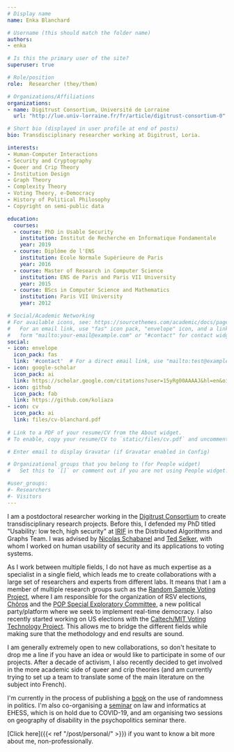 ```yaml
---
# Display name
name: Enka Blanchard

# Username (this should match the folder name)
authors:
- enka

# Is this the primary user of the site?
superuser: true

# Role/position
role:  Researcher (they/them)

# Organizations/Affiliations
organizations:
- name: Digitrust Consortium, Université de Lorraine 
  url: "http://lue.univ-lorraine.fr/fr/article/digitrust-consortium-0"

# Short bio (displayed in user profile at end of posts)
bio: Transdisciplinary researcher working at Digitrust, Loria.

interests:
- Human-Computer Interactions
- Security and Cryptography
- Queer and Crip Theory
- Institution Design
- Graph Theory 
- Complexity Theory
- Voting Theory, e-Democracy
- History of Political Philosophy
- Copyright on semi-public data

education:
  courses:
  - course: PhD in Usable Security
    institution: Institut de Recherche en Informatique Fondamentale
    year: 2019
  - course: Diplôme de l'ENS 
    institution: Ecole Normale Supérieure de Paris
    year: 2016
  - course: Master of Research in Computer Science
    institution: ENS de Paris and Paris VII University
    year: 2015
  - course: BScs in Computer Science and Mathematics
    institution: Paris VII University
    year: 2012

# Social/Academic Networking
# For available icons, see: https://sourcethemes.com/academic/docs/page-builder/#icons
#   For an email link, use "fas" icon pack, "envelope" icon, and a link in the
#   form "mailto:your-email@example.com" or "#contact" for contact widget.
social:
- icon: envelope
  icon_pack: fas
  link: '#contact'  # For a direct email link, use "mailto:test@example.org".
- icon: google-scholar
  icon_pack: ai
  link: https://scholar.google.com/citations?user=15yRg00AAAAJ&hl=en&oi=sra
- icon: github
  icon_pack: fab
  link: https://github.com/koliaza
- icon: cv
  icon_pack: ai
  link: files/cv-blanchard.pdf
  
# Link to a PDF of your resume/CV from the About widget.
# To enable, copy your resume/CV to `static/files/cv.pdf` and uncomment the lines below.

# Enter email to display Gravatar (if Gravatar enabled in Config)

# Organizational groups that you belong to (for People widget)
#   Set this to `[]` or comment out if you are not using People widget.

#user_groups:
#- Researchers
#- Visitors
---
```


I am a postdoctoral researcher working in the [Digitrust Consortium](http://lue.univ-lorraine.fr/fr/article/digitrust-consortium-0) to create transdisciplinary research projects. Before this, I defended my PhD titled "Usability: low tech, high security" at [IRIF](https://www.irif.univ-paris-diderot.fr/) in the Distributed Algorithms and Graphs Team. I was advised by [Nicolas Schabanel](https://www.irif.univ-paris-diderot.fr/users/nschaban/index) and [Ted Selker](http://ted.selker.com/), with whom I worked on human usability of security and its applications to voting systems. 

As I work between multiple fields, I do not have as much expertise as a specialist in a single field, which leads me to create collaborations with a large set of researchers and experts from different labs. It means that I am a member of multiple research groups such as the [Random Sample Voting Project](http://rsvoting.org/), where I am responsible for the organization of RSV elections, [Chôros](https://www.choros.place/) and the [POP Special Exploratory Committee](http://poplatform.org/), a new political party/platform where we seek to implement real-time democracy. I also recently started working on US elections with the [Caltech/MIT Voting Technology Project](https://www.vote.caltech.edu/). This allows me to bridge the different fields while making sure that the methodology and end results are sound.

 I am generally extremely open to new collaborations, so don't hesitate to drop me a line if you have an idea or would like to participate in some of our projects. After a decade of activism, I also recently decided to get involved in the more academic side of queer and crip theories (and am currently trying to set up a team to translate some of the main literature on the subject into French).

I'm currently in the process of publishing a [book](http://koliaza.com/old/book.html) on the use of randomness in politics. I'm also co-organising a [seminar](http://koliaza.com/old/law-informatics.html) on law and informatics at EHESS, which is on hold due to COVID-19, and am organising two sessions on geography of disability in the psychopolitics seminar there.

[Click here]({{< ref "/post/personal/" >}}) if you want to know a bit more about me, non-professionally.
